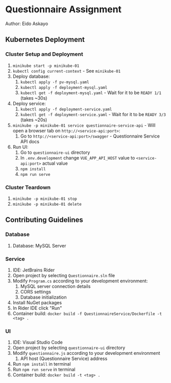 # Questionnaire Assignment

Author: Eido Askayo

## Kubernetes Deployment

### Cluster Setup and Deployment

1. `minikube start -p minikube-01`
2. `kubectl config current-context` - See `minikube-01`
3. Deploy database:
    1. `kubectl apply -f pv-mysql.yaml`
    2. `kubectl apply -f deployment-mysql.yaml`
    3. `kubectl get -f deployment-mysql.yaml` - Wait for it to be `READY 1/1` (takes ~30s)
4. Deploy service:
    1. `kubectl apply -f deployment-service.yaml`
    2. `kubectl get -f deployment-service.yaml` - Wait for it to be `READY 3/3` (takes ~20s)
5. `minikube -p minikube-01 service questionnaire-service-api` - Will open a browser tab on `http://<service-api:port>`:
    1. Go to `http://<service-api:port>/swagger` - Questionnaire Service API docs
6. Run UI:
    1. Go to `questionnaire-ui` directory
    2. In `.env.development` change `VUE_APP_API_HOST` value to `<service-api:port>` actual value
    3. `npm install`
    4. `npm run serve`

### Cluster Teardown

1. `minikube -p minikube-01 stop`
2. `minikube -p minikube-01 delete`

## Contributing Guidelines

### Database

1. Database: MySQL Server

### Service

1. IDE: JetBrains Rider
2. Open project by selecting `Questionnaire.sln` file
3. Modify `Program.cs` according to your development environment:
    1. MySQL server connection details
    2. CORS settings
    3. Database initialization
4. Install NuGet packages
5. In Rider IDE click "Run"
6. Container build: `docker build -f QuestionnaireService/Dockerfile -t <tag> .`

### UI

1. IDE: Visual Studio Code
2. Open project by selecting `questionnaire-ui` directory
2. Modify `questionnaire.js` according to your development environment
    1. API host (Questionnaire Service) address
3. Run `npm install` in terminal
4. Run `npm run serve` in terminal
5. Container build: `docker build -t <tag> .`
